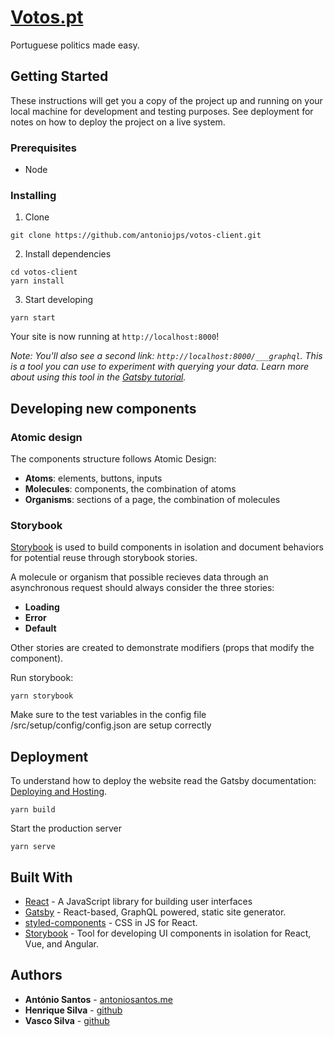 # [Votos.pt](https://votos.pt/)

Portuguese politics made easy.

## Getting Started

These instructions will get you a copy of the project up and running on your local machine for development and testing purposes. See deployment for notes on how to deploy the project on a live system.

### Prerequisites

- Node

### Installing

1. Clone

```
git clone https://github.com/antoniojps/votos-client.git
```

2. Install dependencies

```
cd votos-client
yarn install
```

3. Start developing

```
yarn start
```

Your site is now running at `http://localhost:8000`!

_Note: You'll also see a second link: _`http://localhost:8000/___graphql`_. This is a tool you can use to experiment with querying your data. Learn more about using this tool in the [Gatsby tutorial](https://www.gatsbyjs.org/tutorial/part-five/#introducing-graphiql)._

## Developing new components

### Atomic design

The components structure follows Atomic Design:

- **Atoms**: elements, buttons, inputs
- **Molecules**: components, the combination of atoms
- **Organisms**: sections of a page, the combination of molecules

### Storybook

[Storybook](https://storybook.js.org/) is used to build components in isolation and document behaviors for potential reuse through storybook stories.

A molecule or organism that possible recieves data through an asynchronous request should always consider the three stories:

- **Loading**
- **Error**
- **Default**

Other stories are created to demonstrate modifiers (props that modify the component).

Run storybook:

```
yarn storybook
```

Make sure to the test variables in the config file /src/setup/config/config.json are setup correctly

## Deployment

To understand how to deploy the website read the Gatsby documentation: [Deploying and Hosting](https://www.gatsbyjs.org/docs/deploying-and-hosting/).

```
yarn build
```

Start the production server

```
yarn serve
```

## Built With

- [React](https://reactjs.org/) - A JavaScript library for building user interfaces
- [Gatsby](https://www.gatsbyjs.org/) - React-based, GraphQL powered, static site generator.
- [styled-components](https://www.styled-components.com/) - CSS in JS for React.
- [Storybook](https://storybook.js.org/) - Tool for developing UI components in isolation for React, Vue, and Angular.

## Authors

- **António Santos** - [antoniosantos.me](https://antoniosantos.me)
- **Henrique Silva** - [github](https://github.com/HenriqueSilva2)
- **Vasco Silva** - [github](https://github.com/vascosilvaa)
